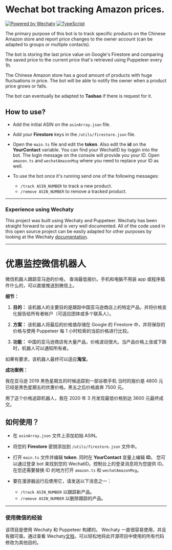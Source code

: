 # Wechat bot tracking Amazon prices.

[![Powered by Wechaty](https://img.shields.io/badge/Powered%20By-Wechaty-blue.svg)](https://github.com/chatie/wechaty)
[![TypeScript](https://img.shields.io/badge/%3C%2F%3E-TypeScript-blue.svg)](https://www.typescriptlang.org/)

The primary purpose of this bot is to track specific products on the Chinese Amazon store and report price changes to the owner account (can be adapted to groups or multiple contacts).

The bot is storing the last price value on Google's Firestore and comparing the saved price to the current price that's retrieved using Puppeteer every 1h.

The Chinese Amazon store has a good amount of products with huge fluctuations in price. The bot will be able to notify the owner when a product price grows or falls.

The bot can eventually be adapted to **Taobao** if there is request for it.

## How to use?

- Add the initial ASIN on the `asinArray.json` file.
- Add your **Firestore** keys in the `/utils/firestore.json` file.
- Open the `main.ts` file and edit the **token**. Also edit the **id** on the **YourContact** variable. You can find your WechatID by loggin into the bot. The login message on the console will provide you your ID. Open `amazon.ts` and `wechatAmazonMsg` where you need to replace your ID as well.

- To use the bot once it's running send one of the following messages:
  - `/track ASIN_NUMBER` to track a new product.
  - `/remove ASIN_NUMBER` to remove a tracked product.

---

### Experience using Wechaty

This project was built using Wechaty and Puppeteer.
Wechaty has been straight forward to use and is very well documented. All of the code used in this open source project can be easily adapted for other purposes by looking at the Wechaty [documentation](https://github.com/wechaty/wechaty/blob/master/docs/index.md).

---

# 优惠监控微信机器人

微信机器人跟踪亚马逊的价格， 查询最低报价。手机和电脑不用装 app 或程序插件什么的，可以直接推送到微信上。

**细节：**

1. **目的：** 该机器人的主要目的是跟踪中国亚马逊商店上的特定产品，并将价格变化报告给所有者帐户（可适应团体或多个联系人）。

2. **方案：** 该机器人将最后的价格值存储在 Google 的 Firestore 中，并将保存的价格与使用 Puppeteer 每 1 小时检索的当前价格进行比较。

3. **功能：** 中国的亚马逊商店有大量产品，价格波动很大。当产品价格上涨或下跌时，机器人可以通知所有者。

如果有要求，该机器人最终可以适应**淘宝**。

**成功案例：**

我在亚马逊 2019 黑色星期五的时候追踪到一部谷歌手机 当时的报价是 4800 元 已经是黑色星期五的优惠价格。黑五之后价格直奔 7500 元。

用了这个价格追踪机器人，我在 2020 年 3 月发现最低价格到达 3600 元最终成交。

## 如何使用？

- 在 `asinArray.json` 文件上添加初始 ASIN。
- 将您的 **Firestore** 密钥添加到 `/utils/firestore.json` 文件中。
- 打开 `main.ts` 文件并编辑 **token**. 同时在 **YourContact** 变量上编辑 **ID**。 您可以通过登录 bot 来找到您的 WechatID。控制台上的登录消息将为您提供 ID。在您还需要替换 ID 的地方打开 `amazon.ts` 和 `wechatAmazonMsg`。

- 要在漫游器运行后使用它，请发送以下消息之一：
  - `/track ASIN_NUMBER` 以跟踪新产品。
  - `/remove ASIN_NUMBER` 以删除跟踪的产品。

---

### 使用微信的经验

该项目是使用 Wechaty 和 Puppeteer 构建的。 Wechaty 一直很容易使用，并且有据可查。通过查看 Wechaty[文档](https://github.com/wechaty/wechaty/blob/master/docs/index.md)，可以轻松地将此开源项目中使用的所有代码修改为其他目的。
